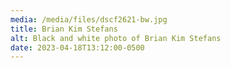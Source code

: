 ```yaml
---
media: /media/files/dscf2621-bw.jpg
title: Brian Kim Stefans
alt: Black and white photo of Brian Kim Stefans
date: 2023-04-18T13:12:00-0500
---
```

